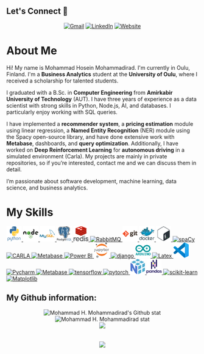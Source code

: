 ## Let's Connect 👋

<p align="center">
    <a href="mailto:mhmohammadirad@gmail.com"><img src="https://img.shields.io/badge/-gmail-lightgray?style=for-the-badge&logo=gmail" alt="Gmail"></a>
    <a href="https://www.linkedin.com/in/mohammadrad/"><img src="https://img.shields.io/badge/-LinkedIn-black?style=for-the-badge&logo=LinkedIn" alt="LinkedIn"></a>
    <a href="https://mhmohammadirad.github.io"><img src="https://img.shields.io/badge/-Website-gray?style=for-the-badge&logo=github&logoColor=black" alt="Website"></a>
</div>

# About Me
Hi! My name is Mohammad Hosein Mohammadirad. I'm currently in Oulu, Finland. I'm a **Business Analytics** student at the **University of Oulu**, where I received a scholarship for talented students.

I graduated with a B.Sc. in **Computer Engineering** from **Amirkabir University of Technology** (AUT). I have three years of experience as a data scientist with strong skills in Python, Node.js, AI, and databases. I particularly enjoy working with SQL queries.

I have implemented a **recommender system**, a **pricing estimation** module using linear regression, a **Named Entity Recognition** (NER) module using the Spacy open-source library, and have done extensive work with **Metabase**, dashboards, and **query optimization**. Additionally, I have worked on **Deep Reinforcement Learning** for **autonomous driving** in a simulated environment (Carla). My projects are mainly in private repositories, so if you’re interested, contact me and we can discuss them in detail.

I’m passionate about software development, machine learning, data science, and business analytics.

# My Skills

<p align="left">

<a href="https://www.python.org/" target="_blank" rel="noreferrer"> <img src="https://github.com/devicons/devicon/blob/master/icons/python/python-original-wordmark.svg" title="Python" alt="Python" width="40" height="40"/> </a>
<a href="https://nodejs.org/en" target="_blank" rel="noreferrer"> <img src="https://github.com/devicons/devicon/blob/master/icons/nodejs/nodejs-original-wordmark.svg" title="Node.js" alt="Node.js" width="40" height="40"/> </a>
<a href="https://www.mysql.com/" target="_blank" rel="noreferrer"> <img src="https://raw.githubusercontent.com/devicons/devicon/master/icons/mysql/mysql-original-wordmark.svg" title="mysql" alt="mysql" width="40" height="40"/> </a>
<a href="https://www.postgresql.org/" target="_blank" rel="noreferrer"> <img src="https://github.com/devicons/devicon/blob/master/icons/postgresql/postgresql-original-wordmark.svg" title="PostgreSQL" alt="PostgreSQL" width="40" height="40"/> </a>
<a href="https://redis.io" target="_blank" rel="noreferrer"> <img src="https://raw.githubusercontent.com/devicons/devicon/master/icons/redis/redis-original-wordmark.svg" title="redis" alt="redis" width="40" height="40"/> </a>
<a href="https://www.rabbitmq.com/" target="_blank" rel="noreferrer"> <img src="https://www.vectorlogo.zone/logos/rabbitmq/rabbitmq-icon.svg" title="RabbitMQ" alt="RabbitMQ" width="40" height="40"/> </a>
<a href="https://github.com/" target="_blank" rel="noreferrer"> <img src="https://github.com/devicons/devicon/blob/master/icons/git/git-original-wordmark.svg" title="Git" alt="Git" width="40" height="40"/> </a>
<a href="https://www.docker.com/" target="_blank" rel="noreferrer"> <img src="https://raw.githubusercontent.com/devicons/devicon/master/icons/docker/docker-original-wordmark.svg" title="docker" alt="docker" width="40" height="40"/> </a>
<a href="https://www.gnu.org/software/bash/" target="_blank" rel="noreferrer"> <img src="https://github.com/devicons/devicon/blob/master/icons/bash/bash-original.svg" title="bash" alt="bash" width="40" height="40"/> </a>
<a href="https://spacy.io/" target="_blank" rel="noreferrer"> <img src="https://upload.wikimedia.org/wikipedia/commons/8/88/SpaCy_logo.svg" title="spaCy" alt="spaCy" width="40" height="40"/> </a>
<a href="https://carla.org/" target="_blank" rel="noreferrer"> <img src="https://avatars.githubusercontent.com/u/33029185?s=200&v=4" title="CARLA" alt="CARLA" width="40" height="40"/> </a>
<a href="https://www.metabase.com/" target="_blank" rel="noreferrer"> <img src="https://avatars.githubusercontent.com/u/10520629?s=200&v=4" title="Metabase" alt="Metabase" width="40" height="40"/> </a>
<a href="https://powerbi.microsoft.com/en-au/" target="_blank" rel="noreferrer"> <img src="https://upload.wikimedia.org/wikipedia/commons/c/cf/New_Power_BI_Logo.svg" title="Power BI" alt="Power BI" width="40" height="40"/> </a>
<a href="https://jupyter.org/" target="_blank" rel="noreferrer"> <img src="https://github.com/devicons/devicon/blob/master/icons/jupyter/jupyter-original-wordmark.svg" title="Jupyter" alt="Jupyter" width="40" height="40"/> </a>
<a href="https://www.djangoproject.com/" target="_blank" rel="noreferrer"> <img src="https://cdn.worldvectorlogo.com/logos/django.svg" title="django" alt="django" width="40" height="40"/> </a>
<a href="https://www.arduino.cc/" target="_blank" rel="noreferrer"> <img src="https://github.com/devicons/devicon/blob/master/icons/arduino/arduino-original-wordmark.svg" title="arduino" alt="arduino" width="40" height="40"/> </a>
<a href="https://www.latex-project.org/" target="_blank" rel="noreferrer"> <img src="https://banner2.cleanpng.com/20180821/alw/kisspng-latex-font-pgf-tiik-iz-javascript-node-js-icnfa-amp-apos-16-paper-submission-5b7c5d5411d108.128956821534877012073.jpg" title="Latex" alt="Latex" width="40" height="40"/> </a>
<a href="https://code.visualstudio.com/" target="_blank" rel="noreferrer"> <img src="https://github.com/devicons/devicon/blob/master/icons/vscode/vscode-original.svg" title="Visual Studio Code" alt="Visual Studio Code" width="40" height="40"/> </a>
<a href="https://www.jetbrains.com/pycharm/" target="_blank" rel="noreferrer"> <img src="https://upload.wikimedia.org/wikipedia/commons/1/1d/PyCharm_Icon.svg" title="Pycharm" alt="Pycharm" width="40" height="40"/> </a>
<a href="https://www.jetbrains.com/datagrip/" target="_blank" rel="noreferrer"> <img src="https://upload.wikimedia.org/wikipedia/commons/c/c9/DataGrip.svg" title="Metabase" alt="Metabase" width="40" height="40"/> </a>
<a href="https://www.tensorflow.org" target="_blank" rel="noreferrer"> <img src="https://www.vectorlogo.zone/logos/tensorflow/tensorflow-icon.svg" title="tensorflow" alt="tensorflow" width="40" height="40"/> </a>
<a href="https://pytorch.org/" target="_blank" rel="noreferrer"> <img src="https://www.vectorlogo.zone/logos/pytorch/pytorch-icon.svg" title="pytorch" alt="pytorch" width="40" height="40"/> </a>
<a href="https://numpy.org/" target="_blank" rel="noreferrer"> <img src="https://github.com/devicons/devicon/blob/master/icons/numpy/numpy-original.svg" title="Numpy" alt="Numpy" width="40" height="40"/> </a>
<a href="https://pandas.pydata.org/" target="_blank" rel="noreferrer"> <img src="https://github.com/devicons/devicon/blob/master/icons/pandas/pandas-original-wordmark.svg" title="pandas" alt="pandas" width="40" height="40"/> </a>
<a href="https://scikit-learn.org/stable/" target="_blank" rel="noreferrer"> <img src="https://upload.wikimedia.org/wikipedia/commons/0/05/Scikit_learn_logo_small.svg" title="scikit-learn" alt="scikit-learn" width="40" height="40"/> </a>
<a href="https://matplotlib.org/" target="_blank" rel="noreferrer"> <img src="https://upload.wikimedia.org/wikipedia/commons/8/84/Matplotlib_icon.svg" title="Matplotlib" alt="Matplotlib" width="40" height="40"/> </a>
</p>

## My Github information:

<p align="center">
  <img src="https://github-readme-stats.vercel.app/api?username=mhmohammadirad&show_icons=true&theme=dracula&count_private=true&" alt="Mohammad H. Mohammadirad's Github stat" />
  <img src="https://github-readme-streak-stats.herokuapp.com/?user=mhmohammadirad&theme=dracula" alt="Mohammad H. Mohammadirad stat" /><br />
  <img src="https://github-readme-stats.vercel.app/api/top-langs/?username=mhmohammadirad&layout=compact&theme=dracula&langs_count=12"/>

</p>

<p align=center>
<br>
    <img src="https://komarev.com/ghpvc/?username=mhmohammadirad&style=for-the-badge&label=PROFILE+VIEWS&color=blue">
</p>
